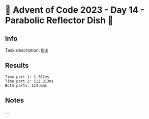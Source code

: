 # 🎄 Advent of Code 2023 - Day 14 - Parabolic Reflector Dish 🎄

## Info

Task description: [link](https://adventofcode.com/2023/day/14)

## Results

```
Time part 1: 1.787ms
Time part 2: 112.813ms
Both parts: 114.6ms
```

## Notes

...
